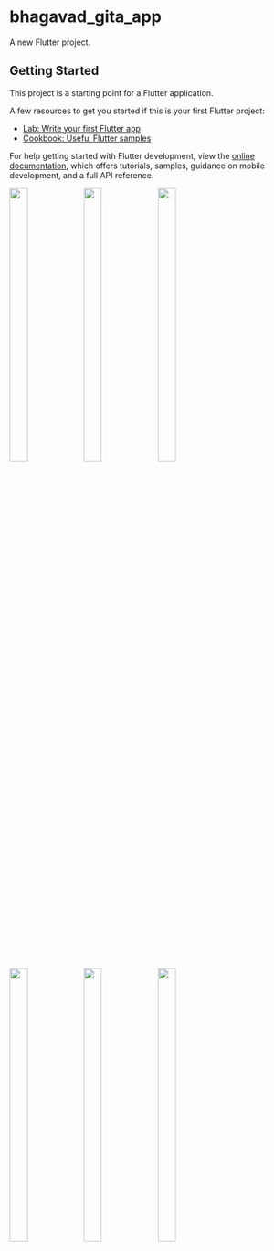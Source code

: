 # bhagavad_gita_app

A new Flutter project.

## Getting Started

This project is a starting point for a Flutter application.

A few resources to get you started if this is your first Flutter project:

- [Lab: Write your first Flutter app](https://docs.flutter.dev/get-started/codelab)
- [Cookbook: Useful Flutter samples](https://docs.flutter.dev/cookbook)

For help getting started with Flutter development, view the
[online documentation](https://docs.flutter.dev/), which offers tutorials,
samples, guidance on mobile development, and a full API reference.

<p>
  <img src="https://github.com/Dipalig971/bhagavad_gita_app/assets/143181151/82fcb7b9-60b7-455b-8346-60a35c5284a0" width=25% height=35%>
   <img src="https://github.com/Dipalig971/bhagavad_gita_app/assets/143181151/eeb47202-6e75-40ee-8277-4e7da8a78621" width=25% height=35%>
    <img src="https://github.com/Dipalig971/bhagavad_gita_app/assets/143181151/ec1bf0d6-2671-474c-b480-33b674c4b409" width=25% height=35%>
     <img src="https://github.com/Dipalig971/bhagavad_gita_app/assets/143181151/49ad622d-9512-468e-b60d-a3765d8e70ea" width=25% height=35%>
      <img src="https://github.com/Dipalig971/bhagavad_gita_app/assets/143181151/fbbab4af-be89-46f4-b180-c02696907dca" width=25% height=35%>
       <img src="https://github.com/Dipalig971/bhagavad_gita_app/assets/143181151/3d87443b-716d-4357-9add-3384ebdc2da2" width=25% height=35%>
</p>
